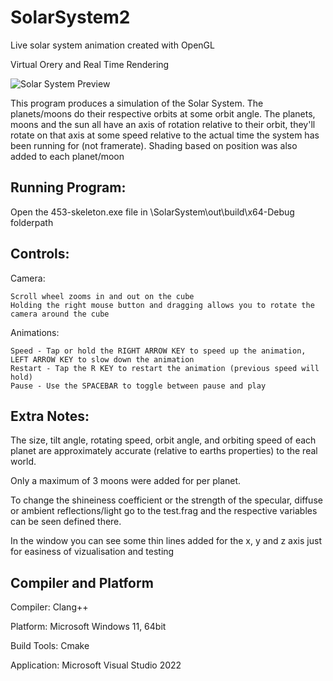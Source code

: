 # SolarSystem2
Live solar system animation created with OpenGL

Virtual Orery and Real Time Rendering

![Solar System Preview](https://github.com/juandiegovil/SolarSystem2/assets/66028457/5c30b213-c374-42e3-8774-3987fad06fa1)


This program produces a simulation of the Solar System. The planets/moons do their respective orbits at some orbit angle. The planets, moons and the sun all have an axis of rotation relative to their orbit, they'll rotate on that axis at some speed relative to the actual time the system has been running for (not framerate). Shading based on position was also added to each planet/moon

## Running Program:
Open the 453-skeleton.exe file in \SolarSystem\out\build\x64-Debug folderpath

## Controls:
Camera:
	
 	Scroll wheel zooms in and out on the cube
	Holding the right mouse button and dragging allows you to rotate the camera around the cube


Animations:
	
	Speed - Tap or hold the RIGHT ARROW KEY to speed up the animation, LEFT ARROW KEY to slow down the animation
	Restart - Tap the R KEY to restart the animation (previous speed will hold)
	Pause - Use the SPACEBAR to toggle between pause and play

## Extra Notes:
The size, tilt angle, rotating speed, orbit angle, and orbiting speed of each planet are approximately accurate (relative to earths properties) to the real   world. 

Only a maximum of 3 moons were added for per planet.

To change the shineiness coefficient or the strength of the specular, diffuse or ambient reflections/light go to the test.frag and the respective variables can be seen defined there.

In the window you can see some thin lines added for the x, y and z axis just for easiness of vizualisation and testing

## Compiler and Platform
Compiler: Clang++

Platform: Microsoft Windows 11, 64bit

Build Tools: Cmake

Application: Microsoft Visual Studio 2022
